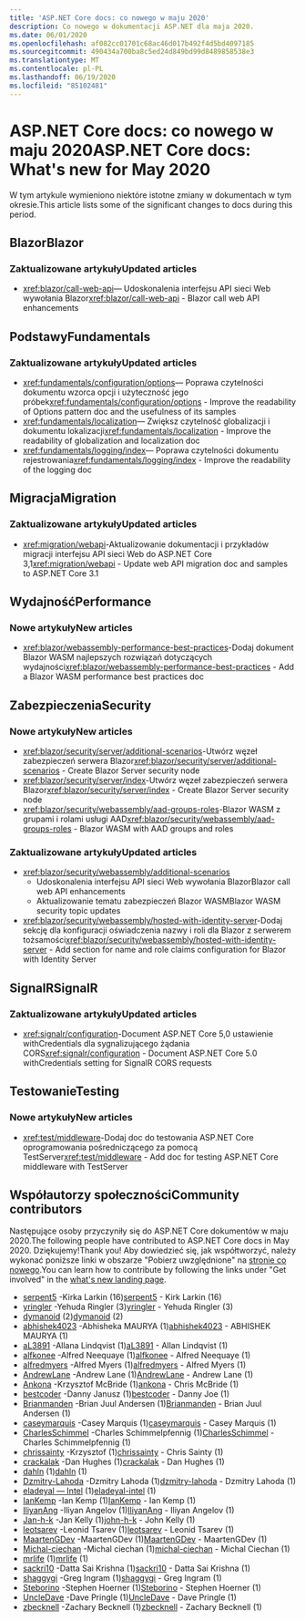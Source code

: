 ```yaml
---
title: 'ASP.NET Core docs: co nowego w maju 2020'
description: Co nowego w dokumentacji ASP.NET dla maja 2020.
ms.date: 06/01/2020
ms.openlocfilehash: af082cc01701c68ac46d017b492f4d5bd4097185
ms.sourcegitcommit: 490434a700ba8c5ed24d849bd99d8489858538e3
ms.translationtype: MT
ms.contentlocale: pl-PL
ms.lasthandoff: 06/19/2020
ms.locfileid: "85102481"
---
```

# <a name="aspnet-core-docs-whats-new-for-may-2020"></a><span data-ttu-id="76634-103">ASP.NET Core docs: co nowego w maju 2020</span><span class="sxs-lookup"><span data-stu-id="76634-103">ASP.NET Core docs: What's new for May 2020</span></span>

<span data-ttu-id="76634-104">W tym artykule wymieniono niektóre istotne zmiany w dokumentach w tym okresie.</span><span class="sxs-lookup"><span data-stu-id="76634-104">This article lists some of the significant changes to docs during this period.</span></span>

## <a name="blazor"></a><span data-ttu-id="76634-105">Blazor</span><span class="sxs-lookup"><span data-stu-id="76634-105">Blazor</span></span>

### <a name="updated-articles"></a><span data-ttu-id="76634-106">Zaktualizowane artykuły</span><span class="sxs-lookup"><span data-stu-id="76634-106">Updated articles</span></span>

- <span data-ttu-id="76634-107"><xref:blazor/call-web-api>— Udoskonalenia interfejsu API sieci Web wywołania Blazor</span><span class="sxs-lookup"><span data-stu-id="76634-107"><xref:blazor/call-web-api> - Blazor call web API enhancements</span></span>

## <a name="fundamentals"></a><span data-ttu-id="76634-108">Podstawy</span><span class="sxs-lookup"><span data-stu-id="76634-108">Fundamentals</span></span>

### <a name="updated-articles"></a><span data-ttu-id="76634-109">Zaktualizowane artykuły</span><span class="sxs-lookup"><span data-stu-id="76634-109">Updated articles</span></span>

- <span data-ttu-id="76634-110"><xref:fundamentals/configuration/options>— Poprawa czytelności dokumentu wzorca opcji i użyteczność jego próbek</span><span class="sxs-lookup"><span data-stu-id="76634-110"><xref:fundamentals/configuration/options> - Improve the readability of Options pattern doc and the usefulness of its samples</span></span>
- <span data-ttu-id="76634-111"><xref:fundamentals/localization>— Zwiększ czytelność globalizacji i dokumentu lokalizacji</span><span class="sxs-lookup"><span data-stu-id="76634-111"><xref:fundamentals/localization> - Improve the readability of globalization and localization doc</span></span>
- <span data-ttu-id="76634-112"><xref:fundamentals/logging/index>— Poprawa czytelności dokumentu rejestrowania</span><span class="sxs-lookup"><span data-stu-id="76634-112"><xref:fundamentals/logging/index> - Improve the readability of the logging doc</span></span>

## <a name="migration"></a><span data-ttu-id="76634-113">Migracja</span><span class="sxs-lookup"><span data-stu-id="76634-113">Migration</span></span>

### <a name="updated-articles"></a><span data-ttu-id="76634-114">Zaktualizowane artykuły</span><span class="sxs-lookup"><span data-stu-id="76634-114">Updated articles</span></span>

- <span data-ttu-id="76634-115"><xref:migration/webapi>-Aktualizowanie dokumentacji i przykładów migracji interfejsu API sieci Web do ASP.NET Core 3,1</span><span class="sxs-lookup"><span data-stu-id="76634-115"><xref:migration/webapi> - Update web API migration doc and samples to ASP.NET Core 3.1</span></span>

## <a name="performance"></a><span data-ttu-id="76634-116">Wydajność</span><span class="sxs-lookup"><span data-stu-id="76634-116">Performance</span></span>

### <a name="new-articles"></a><span data-ttu-id="76634-117">Nowe artykuły</span><span class="sxs-lookup"><span data-stu-id="76634-117">New articles</span></span>

- <span data-ttu-id="76634-118"><xref:blazor/webassembly-performance-best-practices>-Dodaj dokument Blazor WASM najlepszych rozwiązań dotyczących wydajności</span><span class="sxs-lookup"><span data-stu-id="76634-118"><xref:blazor/webassembly-performance-best-practices> - Add a Blazor WASM performance best practices doc</span></span>

## <a name="security"></a><span data-ttu-id="76634-119">Zabezpieczenia</span><span class="sxs-lookup"><span data-stu-id="76634-119">Security</span></span>

### <a name="new-articles"></a><span data-ttu-id="76634-120">Nowe artykuły</span><span class="sxs-lookup"><span data-stu-id="76634-120">New articles</span></span>

- <span data-ttu-id="76634-121"><xref:blazor/security/server/additional-scenarios>-Utwórz węzeł zabezpieczeń serwera Blazor</span><span class="sxs-lookup"><span data-stu-id="76634-121"><xref:blazor/security/server/additional-scenarios> - Create Blazor Server security node</span></span>
- <span data-ttu-id="76634-122"><xref:blazor/security/server/index>-Utwórz węzeł zabezpieczeń serwera Blazor</span><span class="sxs-lookup"><span data-stu-id="76634-122"><xref:blazor/security/server/index> - Create Blazor Server security node</span></span>
- <span data-ttu-id="76634-123"><xref:blazor/security/webassembly/aad-groups-roles>-Blazor WASM z grupami i rolami usługi AAD</span><span class="sxs-lookup"><span data-stu-id="76634-123"><xref:blazor/security/webassembly/aad-groups-roles> - Blazor WASM with AAD groups and roles</span></span>

### <a name="updated-articles"></a><span data-ttu-id="76634-124">Zaktualizowane artykuły</span><span class="sxs-lookup"><span data-stu-id="76634-124">Updated articles</span></span>

- <xref:blazor/security/webassembly/additional-scenarios>
  - <span data-ttu-id="76634-125">Udoskonalenia interfejsu API sieci Web wywołania Blazor</span><span class="sxs-lookup"><span data-stu-id="76634-125">Blazor call web API enhancements</span></span>
  - <span data-ttu-id="76634-126">Aktualizowanie tematu zabezpieczeń Blazor WASM</span><span class="sxs-lookup"><span data-stu-id="76634-126">Blazor WASM security topic updates</span></span>
- <span data-ttu-id="76634-127"><xref:blazor/security/webassembly/hosted-with-identity-server>-Dodaj sekcję dla konfiguracji oświadczenia nazwy i roli dla Blazor z serwerem tożsamości</span><span class="sxs-lookup"><span data-stu-id="76634-127"><xref:blazor/security/webassembly/hosted-with-identity-server> - Add section for name and role claims configuration for Blazor with Identity Server</span></span>

## <a name="signalr"></a><span data-ttu-id="76634-128">SignalR</span><span class="sxs-lookup"><span data-stu-id="76634-128">SignalR</span></span>

### <a name="updated-articles"></a><span data-ttu-id="76634-129">Zaktualizowane artykuły</span><span class="sxs-lookup"><span data-stu-id="76634-129">Updated articles</span></span>

- <span data-ttu-id="76634-130"><xref:signalr/configuration>-Document ASP.NET Core 5,0 ustawienie withCredentials dla sygnalizującego żądania CORS</span><span class="sxs-lookup"><span data-stu-id="76634-130"><xref:signalr/configuration> - Document ASP.NET Core 5.0 withCredentials setting for SignalR CORS requests</span></span>

## <a name="testing"></a><span data-ttu-id="76634-131">Testowanie</span><span class="sxs-lookup"><span data-stu-id="76634-131">Testing</span></span>

### <a name="new-articles"></a><span data-ttu-id="76634-132">Nowe artykuły</span><span class="sxs-lookup"><span data-stu-id="76634-132">New articles</span></span>

- <span data-ttu-id="76634-133"><xref:test/middleware>-Dodaj doc do testowania ASP.NET Core oprogramowania pośredniczącego za pomocą TestServer</span><span class="sxs-lookup"><span data-stu-id="76634-133"><xref:test/middleware> - Add doc for testing ASP.NET Core middleware with TestServer</span></span>

## <a name="community-contributors"></a><span data-ttu-id="76634-134">Współautorzy społeczności</span><span class="sxs-lookup"><span data-stu-id="76634-134">Community contributors</span></span>

<span data-ttu-id="76634-135">Następujące osoby przyczyniły się do ASP.NET Core dokumentów w maju 2020.</span><span class="sxs-lookup"><span data-stu-id="76634-135">The following people have contributed to ASP.NET Core docs in May 2020.</span></span> <span data-ttu-id="76634-136">Dziękujemy!</span><span class="sxs-lookup"><span data-stu-id="76634-136">Thank you!</span></span> <span data-ttu-id="76634-137">Aby dowiedzieć się, jak współtworzyć, należy wykonać poniższe linki w obszarze "Pobierz uwzględnione" na [stronie co nowego](index.yml).</span><span class="sxs-lookup"><span data-stu-id="76634-137">You can learn how to contribute by following the links under "Get involved" in the [what's new landing page](index.yml).</span></span>

- <span data-ttu-id="76634-138">[serpent5](https://github.com/serpent5) -Kirka Larkin (16)</span><span class="sxs-lookup"><span data-stu-id="76634-138">[serpent5](https://github.com/serpent5) - Kirk Larkin (16)</span></span>
- <span data-ttu-id="76634-139">[yringler](https://github.com/yringler) -Yehuda Ringler (3)</span><span class="sxs-lookup"><span data-stu-id="76634-139">[yringler](https://github.com/yringler) - Yehuda Ringler (3)</span></span>
- <span data-ttu-id="76634-140">[dymanoid](https://github.com/dymanoid) (2)</span><span class="sxs-lookup"><span data-stu-id="76634-140">[dymanoid](https://github.com/dymanoid) (2)</span></span>
- <span data-ttu-id="76634-141">[abhishek4023](https://github.com/abhishek4023) -Abhisheka MAURYA (1)</span><span class="sxs-lookup"><span data-stu-id="76634-141">[abhishek4023](https://github.com/abhishek4023) - ABHISHEK MAURYA (1)</span></span>
- <span data-ttu-id="76634-142">[aL3891](https://github.com/aL3891) -Allana Lindqvist (1)</span><span class="sxs-lookup"><span data-stu-id="76634-142">[aL3891](https://github.com/aL3891) - Allan Lindqvist (1)</span></span>
- <span data-ttu-id="76634-143">[alfkonee](https://github.com/alfkonee) -Alfred Neequaye (1)</span><span class="sxs-lookup"><span data-stu-id="76634-143">[alfkonee](https://github.com/alfkonee) - Alfred Neequaye (1)</span></span>
- <span data-ttu-id="76634-144">[alfredmyers](https://github.com/alfredmyers) -Alfred Myers (1)</span><span class="sxs-lookup"><span data-stu-id="76634-144">[alfredmyers](https://github.com/alfredmyers) - Alfred Myers (1)</span></span>
- <span data-ttu-id="76634-145">[AndrewLane](https://github.com/AndrewLane) -Andrew Lane (1)</span><span class="sxs-lookup"><span data-stu-id="76634-145">[AndrewLane](https://github.com/AndrewLane) - Andrew Lane (1)</span></span>
- <span data-ttu-id="76634-146">[Ankona](https://github.com/ankona) -Krzysztof McBride (1)</span><span class="sxs-lookup"><span data-stu-id="76634-146">[ankona](https://github.com/ankona) - Chris McBride (1)</span></span>
- <span data-ttu-id="76634-147">[bestcoder](https://github.com/bestcoder) -Danny Janusz (1)</span><span class="sxs-lookup"><span data-stu-id="76634-147">[bestcoder](https://github.com/bestcoder) - Danny Joe (1)</span></span>
- <span data-ttu-id="76634-148">[Brianmanden](https://github.com/Brianmanden) -Brian Juul Andersen (1)</span><span class="sxs-lookup"><span data-stu-id="76634-148">[Brianmanden](https://github.com/Brianmanden) - Brian Juul Andersen (1)</span></span>
- <span data-ttu-id="76634-149">[caseymarquis](https://github.com/caseymarquis) -Casey Marquis (1)</span><span class="sxs-lookup"><span data-stu-id="76634-149">[caseymarquis](https://github.com/caseymarquis) - Casey Marquis (1)</span></span>
- <span data-ttu-id="76634-150">[CharlesSchimmel](https://github.com/CharlesSchimmel) -Charles Schimmelpfennig (1)</span><span class="sxs-lookup"><span data-stu-id="76634-150">[CharlesSchimmel](https://github.com/CharlesSchimmel) - Charles Schimmelpfennig (1)</span></span>
- <span data-ttu-id="76634-151">[chrissainty](https://github.com/chrissainty) -Krzysztof (1)</span><span class="sxs-lookup"><span data-stu-id="76634-151">[chrissainty](https://github.com/chrissainty) - Chris Sainty (1)</span></span>
- <span data-ttu-id="76634-152">[crackalak](https://github.com/crackalak) -Dan Hughes (1)</span><span class="sxs-lookup"><span data-stu-id="76634-152">[crackalak](https://github.com/crackalak) - Dan Hughes (1)</span></span>
- <span data-ttu-id="76634-153">[dahln](https://github.com/dahln) (1)</span><span class="sxs-lookup"><span data-stu-id="76634-153">[dahln](https://github.com/dahln) (1)</span></span>
- <span data-ttu-id="76634-154">[Dzmitry-Lahoda](https://github.com/dzmitry-lahoda) -Dzmitry Lahoda (1)</span><span class="sxs-lookup"><span data-stu-id="76634-154">[dzmitry-lahoda](https://github.com/dzmitry-lahoda) - Dzmitry Lahoda (1)</span></span>
- <span data-ttu-id="76634-155">[eladeyal — Intel](https://github.com/eladeyal-intel) (1)</span><span class="sxs-lookup"><span data-stu-id="76634-155">[eladeyal-intel](https://github.com/eladeyal-intel) (1)</span></span>
- <span data-ttu-id="76634-156">[IanKemp](https://github.com/IanKemp) -Ian Kemp (1)</span><span class="sxs-lookup"><span data-stu-id="76634-156">[IanKemp](https://github.com/IanKemp) - Ian Kemp (1)</span></span>
- <span data-ttu-id="76634-157">[IliyanAng](https://github.com/IliyanAng) -Iliyan Angelov (1)</span><span class="sxs-lookup"><span data-stu-id="76634-157">[IliyanAng](https://github.com/IliyanAng) - Iliyan Angelov (1)</span></span>
- <span data-ttu-id="76634-158">[Jan-h-k](https://github.com/john-h-k) -Jan Kelly (1)</span><span class="sxs-lookup"><span data-stu-id="76634-158">[john-h-k](https://github.com/john-h-k) - John Kelly (1)</span></span>
- <span data-ttu-id="76634-159">[leotsarev](https://github.com/leotsarev) -Leonid Tsarev (1)</span><span class="sxs-lookup"><span data-stu-id="76634-159">[leotsarev](https://github.com/leotsarev) - Leonid Tsarev (1)</span></span>
- <span data-ttu-id="76634-160">[MaartenGDev](https://github.com/MaartenGDev) -MaartenGDev (1)</span><span class="sxs-lookup"><span data-stu-id="76634-160">[MaartenGDev](https://github.com/MaartenGDev) - MaartenGDev (1)</span></span>
- <span data-ttu-id="76634-161">[Michal-ciechan](https://github.com/michal-ciechan) -Michal ciechan (1)</span><span class="sxs-lookup"><span data-stu-id="76634-161">[michal-ciechan](https://github.com/michal-ciechan) - Michal Ciechan (1)</span></span>
- <span data-ttu-id="76634-162">[mrlife](https://github.com/mrlife) (1)</span><span class="sxs-lookup"><span data-stu-id="76634-162">[mrlife](https://github.com/mrlife) (1)</span></span>
- <span data-ttu-id="76634-163">[sackri10](https://github.com/sackri10) -Datta Sai Krishna (1)</span><span class="sxs-lookup"><span data-stu-id="76634-163">[sackri10](https://github.com/sackri10) - Datta Sai Krishna (1)</span></span>
- <span data-ttu-id="76634-164">[shaggygi](https://github.com/shaggygi) -Greg Ingram (1)</span><span class="sxs-lookup"><span data-stu-id="76634-164">[shaggygi](https://github.com/shaggygi) - Greg Ingram (1)</span></span>
- <span data-ttu-id="76634-165">[Steborino](https://github.com/Steborino) -Stephen Hoerner (1)</span><span class="sxs-lookup"><span data-stu-id="76634-165">[Steborino](https://github.com/Steborino) - Stephen Hoerner (1)</span></span>
- <span data-ttu-id="76634-166">[UncleDave](https://github.com/UncleDave) -Dave Pringle (1)</span><span class="sxs-lookup"><span data-stu-id="76634-166">[UncleDave](https://github.com/UncleDave) - Dave Pringle (1)</span></span>
- <span data-ttu-id="76634-167">[zbecknell](https://github.com/zbecknell) -Zachary Becknell (1)</span><span class="sxs-lookup"><span data-stu-id="76634-167">[zbecknell](https://github.com/zbecknell) - Zachary Becknell (1)</span></span>
